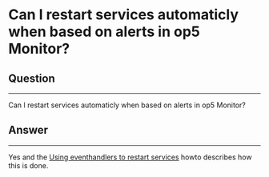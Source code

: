 # Can I restart services automaticly when based on alerts in op5 Monitor?

## Question

* * * * *

Can I restart services automaticly when based on alerts in op5 Monitor?

## Answer

* * * * *

Yes and the [Using eventhandlers to restart services](https://kb.op5.com/display/HOWTOs/Using+eventhandlers+to+restart+services) howto describes how this is done.

